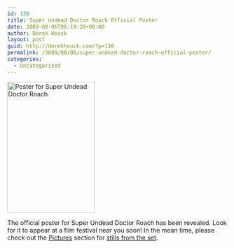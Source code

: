 ```yaml
---
id: 130
title: Super Undead Doctor Roach Official Poster
date: 2009-08-06T06:19:20+00:00
author: Derek Houck
layout: post
guid: http://derekhouck.com/?p=130
permalink: /2009/08/06/super-undead-doctor-roach-official-poster/
categories:
  - Uncategorized
---
```

[<img src="http://derekhouck.com/wp-content/uploads/2009/08/superundeadposter-199x300.jpg" alt="Poster for Super Undead Doctor Roach" title="Poster for Super Undead Doctor Roach" width="199" height="300" class="aligncenter size-medium wp-image-131" srcset="http://derekhouck.com/wp-content/uploads/2009/08/superundeadposter-199x300.jpg 199w, http://derekhouck.com/wp-content/uploads/2009/08/superundeadposter-680x1024.jpg 680w, http://derekhouck.com/wp-content/uploads/2009/08/superundeadposter.jpg 750w" sizes="(max-width: 199px) 100vw, 199px" />](http://derekhouck.com/wp-content/uploads/2009/08/superundeadposter.jpg)

The official poster for Super Undead Doctor Roach has been revealed. Look for it to appear at a film festival near you soon! In the mean time, please check out the [Pictures](http://derekhouck.com/pictures/) section for [stills from the set](http://derekhouck.com/pictures/Roach/).